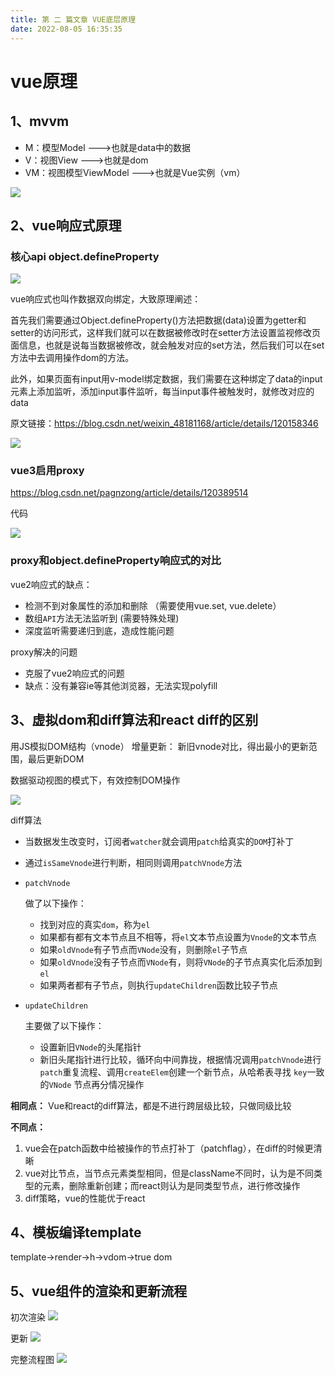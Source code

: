 ```yaml
---
title: 第 二 篇文章 VUE底层原理
date: 2022-08-05 16:35:35
---
```

# vue原理

## 1、mvvm

- M：模型Model  --->也就是data中的数据
- V：视图View  --->也就是dom
- VM：视图模型ViewModel  --->也就是Vue实例（vm）

![](/img/image-20230521163900590.png)

## 2、vue响应式原理

### 核心api object.defineProperty

![](/img/image-20230521164959631.png)


vue响应式也叫作数据双向绑定，大致原理阐述：

 首先我们需要通过Object.defineProperty()方法把数据(data)设置为getter和setter的访问形式，这样我们就可以在数据被修改时在setter方法设置监视修改页面信息，也就是说每当数据被修改，就会触发对应的set方法，然后我们可以在set方法中去调用操作dom的方法。

 此外，如果页面有input用v-model绑定数据，我们需要在这种绑定了data的input元素上添加监听，添加input事件监听，每当input事件被触发时，就修改对应的data

原文链接：https://blog.csdn.net/weixin_48181168/article/details/120158346

![](/img/image-20230521192401756.png)

### **vue3启用proxy**

https://blog.csdn.net/pagnzong/article/details/120389514

代码

![](/img/image-20230522155235201.png)


### proxy和object.defineProperty响应式的对比

vue2响应式的缺点：

- 检测不到对象属性的添加和删除 （需要使用vue.set, vue.delete）
- 数组`API`方法无法监听到 (需要特殊处理)
- 深度监听需要递归到底，造成性能问题

proxy解决的问题

- 克服了vue2响应式的问题
- 缺点：没有兼容ie等其他浏览器，无法实现polyfill


## 3、虚拟dom和diff算法和react diff的区别

用JS模拟DOM结构（vnode）
增量更新： 新旧vnode对比，得出最小的更新范围，最后更新DOM

数据驱动视图的模式下，有效控制DOM操作

![](/img/image-20230521193406678.png)

diff算法



- 当数据发生改变时，订阅者`watcher`就会调用`patch`给真实的`DOM`打补丁

- 通过`isSameVnode`进行判断，相同则调用`patchVnode`方法

- ```
  patchVnode
  ```

  做了以下操作：

  - 找到对应的真实`dom`，称为`el`
  - 如果都有都有文本节点且不相等，将`el`文本节点设置为`Vnode`的文本节点
  - 如果`oldVnode`有子节点而`VNode`没有，则删除`el`子节点
  - 如果`oldVnode`没有子节点而`VNode`有，则将`VNode`的子节点真实化后添加到`el`
  - 如果两者都有子节点，则执行`updateChildren`函数比较子节点

- ```
  updateChildren
  ```

  主要做了以下操作：

  - 设置新旧`VNode`的头尾指针
  - 新旧头尾指针进行比较，循环向中间靠拢，根据情况调用`patchVnode`进行`patch`重复流程、调用`createElem`创建一个新节点，从哈希表寻找 `key`一致的`VNode` 节点再分情况操作

**相同点：**
Vue和react的diff算法，都是不进行跨层级比较，只做同级比较

**不同点：**

1. vue会在patch函数中给被操作的节点打补丁（patchflag），在diff的时候更清晰
2. vue对比节点，当节点元素类型相同，但是className不同时，认为是不同类型的元素，删除重新创建；而react则认为是同类型节点，进行修改操作
3. diff策略，vue的性能优于react

## 4、模板编译template

template->render->h->vdom->true dom

## 5、vue组件的渲染和更新流程

初次渲染
![](/img/image-20230521212323764.png)

更新
![](/img/image-20230521212411230.png)

完整流程图
![](/img/image-20230521212545143.png)
